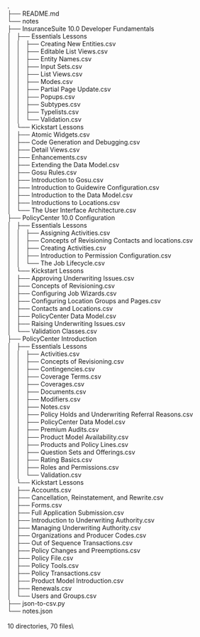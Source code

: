 .\
├── README.md\
└── notes\
    ├── InsuranceSuite 10.0 Developer Fundamentals\
    │   ├── Essentials Lessons\
    │   │   ├── Creating New Entities.csv\
    │   │   ├── Editable List Views.csv\
    │   │   ├── Entity Names.csv\
    │   │   ├── Input Sets.csv\
    │   │   ├── List Views.csv\
    │   │   ├── Modes.csv\
    │   │   ├── Partial Page Update.csv\
    │   │   ├── Popups.csv\
    │   │   ├── Subtypes.csv\
    │   │   ├── Typelists.csv\
    │   │   └── Validation.csv\
    │   └── Kickstart Lessons\
    │       ├── Atomic Widgets.csv\
    │       ├── Code Generation and Debugging.csv\
    │       ├── Detail Views.csv\
    │       ├── Enhancements.csv\
    │       ├── Extending the Data Model.csv\
    │       ├── Gosu Rules.csv\
    │       ├── Introduction to Gosu.csv\
    │       ├── Introduction to Guidewire Configuration.csv\
    │       ├── Introduction to the Data Model.csv\
    │       ├── Introductions to Locations.csv\
    │       └── The User Interface Architecture.csv\
    ├── PolicyCenter 10.0 Configuration\
    │   ├── Essentials Lessons\
    │   │   ├── Assigning Activities.csv\
    │   │   ├── Concepts of Revisioning Contacts and locations.csv\
    │   │   ├── Creating Activities.csv\
    │   │   ├── Introduction to Permission Configuration.csv\
    │   │   └── The Job Lifecycle.csv\
    │   └── Kickstart Lessons\
    │       ├── Approving Underwriting Issues.csv\
    │       ├── Concepts of Revisioning.csv\
    │       ├── Configuring Job Wizards.csv\
    │       ├── Configuring Location Groups and Pages.csv\
    │       ├── Contacts and Locations.csv\
    │       ├── PolicyCenter Data Model.csv\
    │       ├── Raising Underwriting Issues.csv\
    │       └── Validation Classes.csv\
    ├── PolicyCenter Introduction\
    │   ├── Essentials Lessons\
    │   │   ├── Activities.csv\
    │   │   ├── Concepts of Revisioning.csv\
    │   │   ├── Contingencies.csv\
    │   │   ├── Coverage Terms.csv\
    │   │   ├── Coverages.csv\
    │   │   ├── Documents.csv\
    │   │   ├── Modifiers.csv\
    │   │   ├── Notes.csv\
    │   │   ├── Policy Holds and Underwriting Referral Reasons.csv\
    │   │   ├── PolicyCenter Data Model.csv\
    │   │   ├── Premium Audits.csv\
    │   │   ├── Product Model Availability.csv\
    │   │   ├── Products and Policy Lines.csv\
    │   │   ├── Question Sets and Offerings.csv\
    │   │   ├── Rating Basics.csv\
    │   │   ├── Roles and Permissions.csv\
    │   │   └── Validation.csv\
    │   └── Kickstart Lessons\
    │       ├── Accounts.csv\
    │       ├── Cancellation, Reinstatement, and Rewrite.csv\
    │       ├── Forms.csv\
    │       ├── Full Application Submission.csv\
    │       ├── Introduction to Underwriting Authority.csv\
    │       ├── Managing Underwriting Authority.csv\
    │       ├── Organizations and Producer Codes.csv\
    │       ├── Out of Sequence Transactions.csv\
    │       ├── Policy Changes and Preemptions.csv\
    │       ├── Policy File.csv\
    │       ├── Policy Tools.csv\
    │       ├── Policy Transactions.csv\
    │       ├── Product Model Introduction.csv\
    │       ├── Renewals.csv\
    │       └── Users and Groups.csv\
    ├── json-to-csv.py\
    └── notes.json\
\
10 directories, 70 files\
